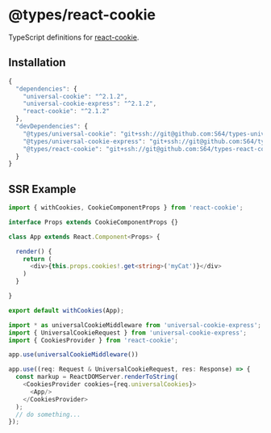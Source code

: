 # @types/react-cookie

TypeScript definitions for [react-cookie](https://github.com/reactivestack/cookies/tree/master/packages/react-cookie).

## Installation

```javascript
{
  "dependencies": {
    "universal-cookie": "^2.1.2",
    "universal-cookie-express": "^2.1.2",
    "react-cookie": "^2.1.2"
  },
  "devDependencies": {
    "@types/universal-cookie": "git+ssh://git@github.com:S64/types-universal-cookie.git#v2.1.2-2",
    "@types/universal-cookie-express": "git+ssh://git@github.com:S64/types-universal-cookie-express.git#v2.1.2-2",
    "@types/react-cookie": "git+ssh://git@github.com:S64/types-react-cookie.git#v2.1.2-2"
  }
}
```

## SSR Example

```typescript
import { withCookies, CookieComponentProps } from 'react-cookie';

interface Props extends CookieComponentProps {}

class App extends React.Component<Props> {

  render() {
    return (
      <div>{this.props.cookies!.get<string>('myCat')}</div>
    )
  }

}

export default withCookies(App);
```

```typescript
import * as universalCookieMiddleware from 'universal-cookie-express';
import { UniversalCookieRequest } from 'universal-cookie-express';
import { CookiesProvider } from 'react-cookie';

app.use(universalCookieMiddleware())

app.use((req: Request & UniversalCookieRequest, res: Response) => {
  const markup = ReactDOMServer.renderToString(
    <CookiesProvider cookies={req.universalCookies}>
      <App/>
    </CookiesProvider>
  );
  // do something...
});
```
